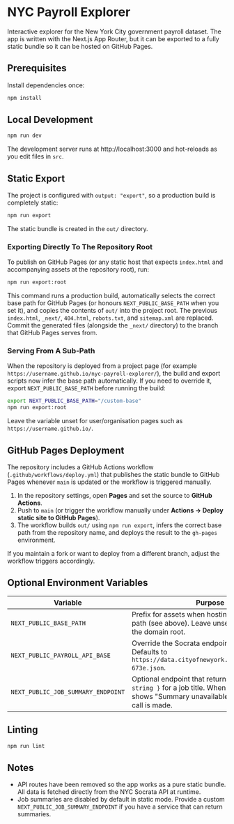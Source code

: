 # NYC Payroll Explorer

Interactive explorer for the New York City government payroll dataset. The app is written with the Next.js App Router, but it can be exported to a fully static bundle so it can be hosted on GitHub Pages.

## Prerequisites

Install dependencies once:

```bash
npm install
```

## Local Development

```bash
npm run dev
```

The development server runs at http://localhost:3000 and hot-reloads as you edit files in `src`.

## Static Export

The project is configured with `output: "export"`, so a production build is completely static:

```bash
npm run export
```

The static bundle is created in the `out/` directory.

### Exporting Directly To The Repository Root

To publish on GitHub Pages (or any static host that expects `index.html` and accompanying assets at the repository root), run:

```bash
npm run export:root
```

This command runs a production build, automatically selects the correct base path for GitHub Pages (or honours `NEXT_PUBLIC_BASE_PATH` when you set it), and copies the contents of `out/` into the project root. The previous `index.html`, `_next/`, `404.html`, `robots.txt`, and `sitemap.xml` are replaced. Commit the generated files (alongside the `_next/` directory) to the branch that GitHub Pages serves from.

### Serving From A Sub-Path

When the repository is deployed from a project page (for example `https://username.github.io/nyc-payroll-explorer/`), the build and export scripts now infer the base path automatically. If you need to override it, export `NEXT_PUBLIC_BASE_PATH` before running the build:

```bash
export NEXT_PUBLIC_BASE_PATH="/custom-base"
npm run export:root
```

Leave the variable unset for user/organisation pages such as `https://username.github.io/`.

## GitHub Pages Deployment

The repository includes a GitHub Actions workflow (`.github/workflows/deploy.yml`) that publishes the static bundle to GitHub Pages whenever `main` is updated or the workflow is triggered manually.

1. In the repository settings, open **Pages** and set the source to **GitHub Actions**.
2. Push to `main` (or trigger the workflow manually under **Actions → Deploy static site to GitHub Pages**).
3. The workflow builds `out/` using `npm run export`, infers the correct base path from the repository name, and deploys the result to the `gh-pages` environment.

If you maintain a fork or want to deploy from a different branch, adjust the workflow triggers accordingly.

## Optional Environment Variables

| Variable | Purpose |
| --- | --- |
| `NEXT_PUBLIC_BASE_PATH` | Prefix for assets when hosting under a sub-path (see above). Leave unset when hosting at the domain root. |
| `NEXT_PUBLIC_PAYROLL_API_BASE` | Override the Socrata endpoint for payroll data. Defaults to `https://data.cityofnewyork.us/resource/k397-673e.json`. |
| `NEXT_PUBLIC_JOB_SUMMARY_ENDPOINT` | Optional endpoint that returns `{ summary: string }` for a job title. When omitted the modal shows "Summary unavailable" and no network call is made. |

## Linting

```bash
npm run lint
```

## Notes

- API routes have been removed so the app works as a pure static bundle. All data is fetched directly from the NYC Socrata API at runtime.
- Job summaries are disabled by default in static mode. Provide a custom `NEXT_PUBLIC_JOB_SUMMARY_ENDPOINT` if you have a service that can return summaries.
